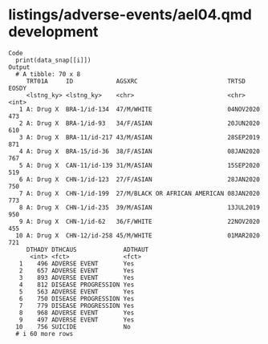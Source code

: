 # listings/adverse-events/ael04.qmd development

    Code
      print(data_snap[[i]])
    Output
      # A tibble: 70 x 8
         TRT01A     ID            AGSXRC                         TRTSD     EOSDY
         <lstng_ky> <lstng_ky>    <chr>                          <chr>     <int>
       1 A: Drug X  BRA-1/id-134  47/M/WHITE                     04NOV2020   473
       2 A: Drug X  BRA-1/id-93   34/F/ASIAN                     20JUN2020   610
       3 A: Drug X  BRA-11/id-217 43/M/ASIAN                     28SEP2019   871
       4 A: Drug X  BRA-15/id-36  38/F/ASIAN                     08JAN2020   767
       5 A: Drug X  CAN-11/id-139 31/M/ASIAN                     15SEP2020   519
       6 A: Drug X  CHN-1/id-123  27/F/ASIAN                     28JAN2020   750
       7 A: Drug X  CHN-1/id-199  27/M/BLACK OR AFRICAN AMERICAN 08JAN2020   773
       8 A: Drug X  CHN-1/id-235  39/M/ASIAN                     13JUL2019   950
       9 A: Drug X  CHN-1/id-62   36/F/WHITE                     22NOV2020   455
      10 A: Drug X  CHN-12/id-258 45/M/WHITE                     01MAR2020   721
         DTHADY DTHCAUS             ADTHAUT
          <int> <fct>               <fct>  
       1    496 ADVERSE EVENT       Yes    
       2    657 ADVERSE EVENT       Yes    
       3    893 ADVERSE EVENT       Yes    
       4    812 DISEASE PROGRESSION Yes    
       5    563 ADVERSE EVENT       Yes    
       6    750 DISEASE PROGRESSION Yes    
       7    779 DISEASE PROGRESSION Yes    
       8    968 ADVERSE EVENT       Yes    
       9    497 ADVERSE EVENT       Yes    
      10    756 SUICIDE             No     
      # i 60 more rows

